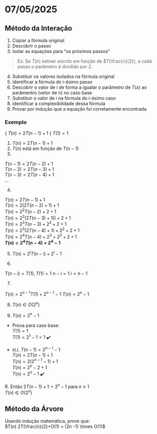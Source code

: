 # 07/05/2025

## Método da Interação

1. Copiar a fórmula original
2. Descobrir o passo
3. Isolar as equações para "os próximos passos"

> Ex: Se $T(n)$ estiver escrito em função de $T(\frac{n}{2}), a cada passo o parâmetro é dividido por 2.

4. Substituir os valores isolados na fórmula original
5. Identificar a fórmula do i-ésimo passo
6. Descobrir o valor de i de forma a igualar o parâmetro de $T(x)$ ao parâmentro (vetor de n) no caso base
7. Substituir o valor de i na fórmula do i-ésimo caso
8. Identificar a complexibilidade dessa fórmula
9. Provar por indução que a equação foi corretamente encontrada

### Exemplo

{ $T(n) = 2T(n-1) + 1$
{ $T(1) = 1$

1. $T(n) = 2T(n-1) + 1$
2. $T(n)$ está em função de $T(n-1)$
3.
  $T(n-1) = 2T(n-2) + 1$  
  $T(n-2) = 2T(n-3) + 1$  
  $T(n-3) = 2T(n-4) + 1$  
  ...
  
4.
  $T(n) = 2T(n-1)+1$  
  $T(n) = 2(2T(n-2)+1)+1$  
  $T(n) = 2^{2}T(n-2)+2+1$  
  $T(n) = 2^{2}(2T(n-3)+1))+2+1$  
  $T(n) = 2^{3}T(n-3)+2^2+2+1$  
  $T(n) = 2^{3}(2T(n-4)+1)+2^2+2+1$  
  $T(n) = 2^{4}T(n-4)+2^3+2^2+2+1$  
  **$T(n) = 2^4T(n-4)+2^4-1$**  
  
5. $T(n) = 2^i T(n-i) + 2^i -1$
  
6.
  $T(n-i) = T(1), T(1) = 1$
  $n-i=1$
  $i=n-1$

7. 
  $T(n) = 2^{n-1}T(1)+2^{n-1}-1$
  $T(n) = 2^n -1$

8. $T(n) \in O(2^n)$

9. $T(n) = 2^n - 1$  
  - Prova para caso base:  
     $T(1)=1$  
     $T(1)=2^1-1 = 1$ ✔️  
    
  - H.I. $T(n-1) = 2^{n-1}-1$  
    $T(n) = 2T(n-1)+1$  
    $T(n) = 2(2^{n-1} -1)+1$  
    $T(n) = 2^n-2+1$  
    $T(n) = 2^n - 1$ ✔️

R.
    Então $2T(n-1) + 1 = 2^n -1$ para $n \ge 1$  
    $T(n) \in O(2^n)$

## Método da Árvore

Usando indução matemática, prove que:  
$T(n) 2T(\frac{n}{2}+O(1) = (2n -1) \times O(1)$
